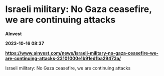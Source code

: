 # Israeli military: No Gaza ceasefire, we are continuing attacks
**AInvest**

**2023-10-16 08:37**

**https://www.ainvest.com/news/israeli-military-no-gaza-ceasefire-we-are-continuing-attacks-23101000e1b91ed1ba29473a/**

Israeli military: No Gaza ceasefire, we are continuing attacks
